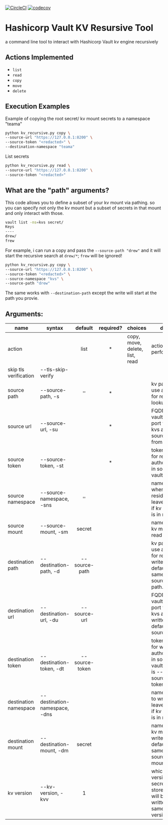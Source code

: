 [![CircleCI](https://circleci.com/gh/drewmullen/vault-kv-migrate.svg?style=svg)](https://circleci.com/gh/drewmullen/vault-kv-migrate)
[![codecov](https://codecov.io/gh/drewmullen/vault-kv-migrate/branch/master/graph/badge.svg)](https://codecov.io/gh/drewmullen/vault-kv-migrate)

# Hashicorp Vault KV Resursive Tool
a command line tool to interact with Hashicorp Vault kv engine recursively

## Actions Implemented

- `list`
- `read`
- `copy`
- `move`
- `delete`

## Execution Examples

Example of copying the root secret/ kv mount secrets to a namespace "teama"

```bash
python kv_recursive.py copy \
--source-url "https://127.0.0.1:8200" \
--source-token "<redacted>" \
--destination-namespace "teama"
```

List secrets

```bash
python kv_recursive.py read \
--source-url "https://127.0.0.1:8200" \
--source-token "<redacted>"
```

## What are the "path" arguments?

This code allows you to define a subset of your kv mount via pathing. so you can specify not only the kv mount but a subset of secrets in that mount and only interact with those.

```bash
vault list -ns=kvs secret/
Keys
----
drew/
frew
```

For example, i can run a copy and pass the `--source-path "drew"` and it will start the recursive search at `drew/*`; `frew` will be ignored!

```bash
python kv_recursive.py copy \
--source-url "https://127.0.0.1:8200" \
--source-token "<redacted>" \
--source-namespace "kvs" \
--source-path "drew" 
```

The same works with `--destination-path` except the write will start at the path you provie.

## Arguments:

| name                  | syntax                        |     default    | required? | choices                        | desc.                                                                          |
|-----------------------|-------------------------------|:--------------:|:---------:|--------------------------------|--------------------------------------------------------------------------------|
| action                |                               |      list      |     *     | copy, move, delete, list, read | action to perform                                                              |
| skip tls verification | --tls-skip-verify             |                |           |                                |                                                                                |
| source path           | --source-path, -s             |       ''       |     *     |                                | kv path to use as root for recursion lookup                                    |
| source url            | --source-url, -su             |                |     *     |                                | FQDN of vault url with port where kvs are sourced from                         |
| source token          | --source-token, -st           |                |     *     |                                | token used for read authorization in source vault                              |
| source namespace      | --source-namespace, -sns      |       ''       |           |                                | namespace where kv resides. leave empty if kv mount is in root                 |
| source mount          | --source-mount, -sm           |     secret     |           |                                | name of the kv mount to read from                                              |
| destination path      | --destination-path, -d        |  --source-path |           |                                | kv path to use as root for recursion write. defaults to same as --source-path. |
| destination url       | --destination-url, -du        |  --source-url  |           |                                | FQDN of vault url with port where kvs are written to. default is --source-url  |
| destination token     | --destination-token, -dt      | --source-token |           |                                | token used for write authorization in source vault. default is --source-token  |
| destination namespace | --destination-namespace, -dns |                |           |                                | namespace to write kvs. leave empty if kv mount is in root                     |
| destination mount     | --destination-mount, -dm      |     secret     |           |                                | name of the kv mount to write to. default is same as --source-mount            |
| kv version            | --kv-version, -kvv            |        1       |           |                                | which kv version secrets are stored as. will be written using same version     |
